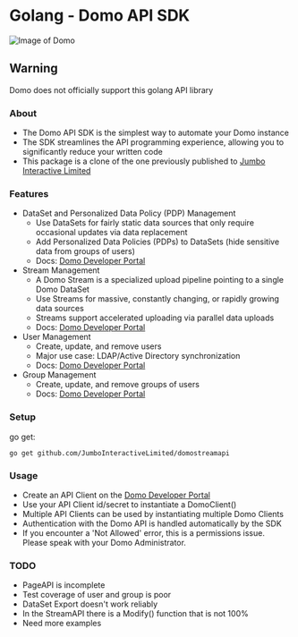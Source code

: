 # Golang - Domo API SDK

![Image of Domo](https://github.com/domoinc/domo-java-sdk/blob/master/domo.png)

## Warning

Domo does not officially support this golang API library

### About

* The Domo API SDK is the simplest way to automate your Domo instance
* The SDK streamlines the API programming experience, allowing you to significantly reduce your written code
* This package is a clone of the one previously published to [Jumbo Interactive Limited](https://github.com/JumboInteractiveLimited)

### Features

* DataSet and Personalized Data Policy (PDP) Management
  * Use DataSets for fairly static data sources that only require occasional updates via data replacement
  * Add Personalized Data Policies (PDPs) to DataSets (hide sensitive data from groups of users)
  * Docs: [Domo Developer Portal](https://developer.domo.com/docs/domo-apis/data)
* Stream Management
  * A Domo Stream is a specialized upload pipeline pointing to a single Domo DataSet
  * Use Streams for massive, constantly changing, or rapidly growing data sources
  * Streams support accelerated uploading via parallel data uploads
  * Docs: [Domo Developer Portal](https://developer.domo.com/docs/domo-apis/stream-apis)
* User Management
  * Create, update, and remove users
  * Major use case: LDAP/Active Directory synchronization
  * Docs: [Domo Developer Portal](https://developer.domo.com/docs/domo-apis/users)
* Group Management
  * Create, update, and remove groups of users
  * Docs: [Domo Developer Portal](https://developer.domo.com/docs/domo-apis/group-apis)

### Setup

go get:

```golang
go get github.com/JumboInteractiveLimited/domostreamapi 
```

### Usage

* Create an API Client on the [Domo Developer Portal](https://developer.domo.com/)
* Use your API Client id/secret to instantiate a DomoClient()
* Multiple API Clients can be used by instantiating multiple Domo Clients
* Authentication with the Domo API is handled automatically by the SDK
* If you encounter a 'Not Allowed' error, this is a permissions issue. Please speak with your Domo Administrator.

### TODO
 - PageAPI is incomplete
 - Test coverage of user and group is poor
 - DataSet Export doesn't work reliably
 - In the StreamAPI there is a Modify() function that is not 100%
 - Need more examples
